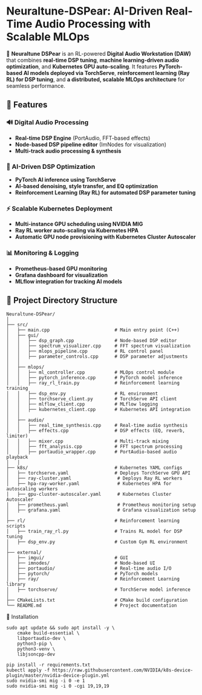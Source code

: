 # **Neuraltune-DSPear: AI-Driven Real-Time Audio Processing with Scalable MLOps**

🚀 **Neuraltune DSPear** is an RL-powered **Digital Audio Workstation (DAW)** that combines **real-time DSP tuning**, **machine learning-driven audio optimization**, and **Kubernetes GPU auto-scaling**. It features **PyTorch-based AI models deployed via TorchServe**, **reinforcement learning (Ray RL) for DSP tuning**, and **a distributed, scalable MLOps architecture** for seamless performance.

## **🌟 Features**
### **🔊 Digital Audio Processing**
- **Real-time DSP Engine** (PortAudio, FFT-based effects)
- **Node-based DSP pipeline editor** (ImNodes for visualization)
- **Multi-track audio processing & synthesis**
### **🤖 AI-Driven DSP Optimization**
- **PyTorch AI inference using TorchServe**
- **AI-based denoising, style transfer, and EQ optimization**
- **Reinforcement Learning (Ray RL) for automated DSP parameter tuning**
### **⚡ Scalable Kubernetes Deployment**
- **Multi-instance GPU scheduling using NVIDIA MIG**
- **Ray RL worker auto-scaling via Kubernetes HPA**
- **Automatic GPU node provisioning with Kubernetes Cluster Autoscaler**
### **📊 Monitoring & Logging**
- **Prometheus-based GPU monitoring**
- **Grafana dashboard for visualization**
- **MLflow integration for tracking AI models**

## **📂 Project Directory Structure**
```plaintext
Neuraltune-DSPear/
│
├── src/
│   ├── main.cpp                        # Main entry point (C++)
│   ├── gui/
│   │   ├── dsp_graph.cpp               # Node-based DSP editor
│   │   ├── spectrum_visualizer.cpp     # FFT spectrum visualization
│   │   ├── mlops_pipeline.cpp          # RL control panel
│   │   ├── parameter_controls.cpp      # DSP parameter adjustments
│   │
│   ├── mlops/
│   │   ├── ml_controller.cpp           # MLOps control module
│   │   ├── pytorch_inference.cpp       # PyTorch model inference
│   │   ├── ray_rl_train.py             # Reinforcement learning training
│   │   ├── dsp_env.py                  # RL environment
│   │   ├── torchserve_client.py        # TorchServe API client
│   │   ├── mlflow_client.cpp           # MLflow logging
│   │   ├── kubernetes_client.cpp       # Kubernetes API integration
│   │
│   ├── audio/
│   │   ├── real_time_synthesis.cpp     # Real-time audio synthesis
│   │   ├── effects.cpp                 # DSP effects (EQ, reverb, limiter)
│   │   ├── mixer.cpp                   # Multi-track mixing
│   │   ├── fft_analysis.cpp            # FFT spectrum processing
│   │   ├── portaudio_wrapper.cpp       # PortAudio-based audio playback
│   │
├── k8s/                                # Kubernetes YAML configs
│   ├── torchserve.yaml                 # Deploys TorchServe GPU API
│   ├── ray-cluster.yaml                 # Deploys Ray RL workers
│   ├── hpa-ray-worker.yaml              # Kubernetes HPA for autoscaling workers
│   ├── gpu-cluster-autoscaler.yaml      # Kubernetes Cluster Autoscaler
│   ├── prometheus.yaml                  # Prometheus monitoring setup
│   ├── grafana.yaml                     # Grafana visualization setup
│
├── rl/                                 # Reinforcement learning scripts
│   ├── train_ray_rl.py                 # Trains RL model for DSP tuning
│   ├── dsp_env.py                      # Custom Gym RL environment
│
├── external/
│   ├── imgui/                          # GUI
│   ├── imnodes/                        # Node-based UI
│   ├── portaudio/                      # Real-time audio I/O
│   ├── pytorch/                        # PyTorch models
│   ├── ray/                            # Reinforcement Learning library
│   ├── torchserve/                     # TorchServe model inference
│
├── CMakeLists.txt                      # CMake build configuration
└── README.md                           # Project documentation
```

🔧 Installation

```plaintext
sudo apt update && sudo apt install -y \
    cmake build-essential \
    libportaudio-dev \
    python3-pip \
    python3-venv \
    libjsoncpp-dev

pip install -r requirements.txt
kubectl apply -f https://raw.githubusercontent.com/NVIDIA/k8s-device-plugin/master/nvidia-device-plugin.yml
sudo nvidia-smi mig -i 0 -e 1
sudo nvidia-smi mig -i 0 -cgi 19,19,19
```
